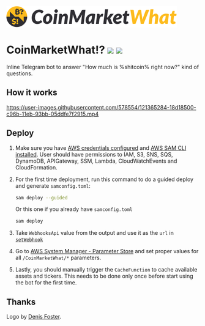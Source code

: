 <picture>
  <source media="(prefers-color-scheme: dark)" srcset="media/logo_main_dark.svg">
  <img alt="CoinMarketWhat!?" src="media/logo_main_light.svg">
</picture>

# CoinMarketWhat!? ![](https://github.com/toydestroyer/CoinMarketWhat/actions/workflows/rubocop.yml/badge.svg) ![](https://github.com/toydestroyer/CoinMarketWhat/actions/workflows/rspec.yml/badge.svg)
Inline Telegram bot to answer "How much is %shitcoin% right now?" kind of questions.

## How it works


https://user-images.githubusercontent.com/578554/121365284-18d18500-c96b-11eb-93bb-05ddfe7f2915.mp4





## Deploy
1. Make sure you have [AWS credentials configured](https://docs.aws.amazon.com/cli/latest/userguide/cli-configure-quickstart.html) and [AWS SAM CLI installed](https://docs.aws.amazon.com/serverless-application-model/latest/developerguide/serverless-sam-cli-install.html). User should have permissions to IAM, S3, SNS, SQS, DynamoDB, APIGateway, SSM, Lambda, CloudWatchEvents and CloudFormation.

1. For the first time deployment, run this command to do a guided deploy and generate `samconfig.toml`:

    ```bash
    sam deploy --guided
    ```
    Or this one if you already have `samconfig.toml`
    ```bash
    sam deploy
    ```

3. Take `WebhooksApi` value from the output and use it as the `url` in [`setWebhook`](https://core.telegram.org/bots/api#setwebhook)
4. Go to [AWS System Manager - Parameter Store](https://console.aws.amazon.com/systems-manager/parameters) and set proper values for all `/CoinMarketWhat/*` parameters.
5. Lastly, you should manually trigger the `CacheFunction` to cache available assets and tickers. This needs to be done only once before start using the bot for the first time.

## Thanks

Logo by [Denis Foster](https://www.instagram.com/ikarisindzi/).
